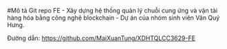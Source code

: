 #Mô tả
Git repo FE - Xây dựng hệ thống quản lý chuỗi cung ứng và vận tải hàng hóa bằng công nghệ blockchain - Dự án của nhóm sinh viên Văn Quý Hưng.

Đường dẫn: https://github.com/MaiXuanTung/XDHTQLCC3629-FE
